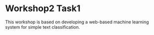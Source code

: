 
# Workshop2 Task1 

This workshop is based on developing a web-based machine learning system for simple text classification. 

